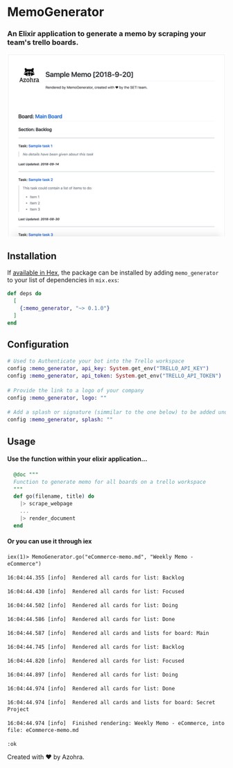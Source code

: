 # MemoGenerator

### An Elixir application to generate a memo by scraping your team's trello boards.

![Sample Memo](sample.png "Sample Memo")

## Installation

If [available in Hex](https://hex.pm/docs/publish), the package can be installed
by adding `memo_generator` to your list of dependencies in `mix.exs`:

```elixir
def deps do
  [
    {:memo_generator, "~> 0.1.0"}
  ]
end
```

## Configuration

```elixir
# Used to Authenticate your bot into the Trello workspace
config :memo_generator, api_key: System.get_env("TRELLO_API_KEY")
config :memo_generator, api_token: System.get_env("TRELLO_API_TOKEN")

# Provide the link to a logo of your company
config :memo_generator, logo: ""

# Add a splash or signature (simmilar to the one below) to be added underneath the title
config :memo_generator, splash: ""
```

## Usage

#### Use the function within your elixir application...
```Elixir
  @doc """
  Function to generate memo for all boards on a trello workspace
  """
  def go(filename, title) do
    |> scrape_webpage
    ...
    |> render_document
  end
```

#### Or you can use it through iex
```console
iex(1)> MemoGenerator.go("eCommerce-memo.md", "Weekly Memo - eCommerce")

16:04:44.355 [info]  Rendered all cards for list: Backlog
 
16:04:44.430 [info]  Rendered all cards for list: Focused
 
16:04:44.502 [info]  Rendered all cards for list: Doing
 
16:04:44.586 [info]  Rendered all cards for list: Done
 
16:04:44.587 [info]  Rendered all cards and lists for board: Main
 
16:04:44.745 [info]  Rendered all cards for list: Backlog
 
16:04:44.820 [info]  Rendered all cards for list: Focused
 
16:04:44.897 [info]  Rendered all cards for list: Doing
 
16:04:44.974 [info]  Rendered all cards for list: Done
 
16:04:44.974 [info]  Rendered all cards and lists for board: Secret Project

16:04:44.974 [info]  Finished rendering: Weekly Memo - eCommerce, into file: eCommerce-memo.md

:ok
```

<p>Created with &#x2665; by Azohra.<p>
